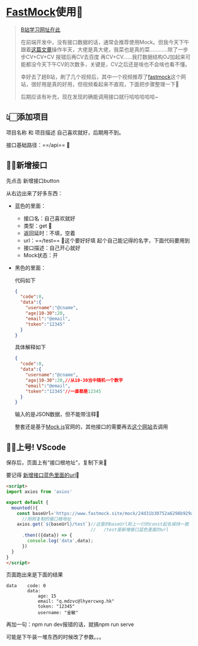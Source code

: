 # [FastMock](https://www.fastmock.site/#/)使用🍦

> [B站学习网址在此](https://www.bilibili.com/video/BV15B4y1M7nQ?from=search&seid=13738859397349790945)
>
> 在前端开发中，没有接口数据的话，通常会推荐使用Mock。但我今天下午跟着[这篇文章](https://www.jianshu.com/p/f3adb1aab09e)操作半天，大佬是真大佬，我菜也是真的菜…………除了一步步CV+CV+CV 报错后再CV去百度 再CV+CV……我打数据结构OJ加起来可能都没今天下午CV的次数多，关键是，CV之后还是啥也不会啥也看不懂。
>
> 幸好去了趟B站，刷了几个视频后，其中一个视频推荐了[fastmock](https://www.fastmock.site/#/)这个网站，很好用是真的好用，但视频看起来不直观，下面把步骤整理一下🍣
>
> 后期应该有补充，现在发现的确能调用接口就行哈哈哈哈哈~

## 👆🏻添加项目

项目名称 和 项目描述 自己喜欢就好，后期用不到。

接口基础路径：==/api==   🍨

## ✌🏻新增接口

先点击 新增接口button

从右边出来了好多东西：

- 蓝色的里面：

  - 接口名：自己喜欢就好
  - 类型：get  🍰
  - 返回延时：不填，空着
  - url：==/test==  🌈这个要好好填 起个自己能记得的名字，下面代码要用到
  - 接口描述：自己开心就好
  - Mock状态：开

- 黑色的里面：

  代码如下

  ```json
  {
    "code":0,
    "data":{
      "username":"@cname",
      "age|10-30":20,
      "email":"@email",
      "token":"12345"
    }
  }
  ```

  具体解释如下

  ```json
  {
    "code":0,
    "data":{
      "username":"@cname",
      "age|10-30":20,//从10-30当中随机一个数字
      "email":"@email",
      "token":"12345"//一直都是12345
    }
  }
  ```

  输入的是JSON数据，但不能带注释🍿

  整套还是基于[Mock.js](http://mockjs.com/)官网的，其他接口的需要再去[这个网站](http://mockjs.com/examples.html)去调用

## 👌🏻上号! VScode

保存后，页面上有“接口根地址”，复制下来🍙

要记得 [新增接口蓝色里面的url](#✌🏻新增接口)🍛

```html
<script>
import axios from 'axios'

export default {
  mounted(){
    const baseUrl='https://www.fastmock.site/mock/24d31b30752a6298b929a0902b1fa56c/api';
      //刚刚复制的接口根地址
    axios.get(`${baseUrl}/test`)//这里的baseUrl和上一行的const起名保持一致
      							//   /test是新增接口蓝色里面的url
      .then(({data}) => {
        console.log('data',data);
      })
  }
}
</script>
```

页面跑出来是下面的结果

```
data 	code: 0
		data:
			age: 15
			email: "q.mdzvc@lhyercwxg.hk"
			token: "12345"
			username: "金敏"
```

再加一句：npm run dev报错的话，就搞npm run serve

可能是下午装一堆东西的时候改了参数。。。
